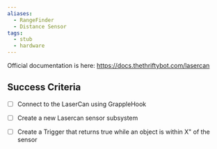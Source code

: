 ```yaml
---
aliases:
  - RangeFinder
  - Distance Sensor
tags:
  - stub
  - hardware
---
```

Official documentation is here:
https://docs.thethriftybot.com/lasercan


## Success Criteria
- [ ] Connect to the LaserCan using GrappleHook
- [ ] Create a new Lasercan sensor subsystem
- [ ] Create a Trigger that returns true while an object is within X" of the sensor

